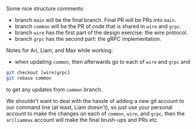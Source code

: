 Some nice structure comments:

- branch `main` will be the final branch. Final PR will be PRs into `main`.
- branch `common` will be the PR of code that is shared in `wire` and `grpc`.
- branch `wire` has the first part of the design exercise: the wire protocol.
- branch `grpc` has the second part: the gRPC implementation.

Notes for Ari, Liam, and Max while working:

- when updating `common`, then afterwards go to each of `wire` and `grpc` and

```bash
git checkout [wire|grpc]
git rebase common
```

to get any updates from `common` branch.

We shouldn't want to deal with the hassle of adding a new git account to our
command line (at least, Liam doesn't), so just use your personal account to
make the changes on each of `common`, `wire`, and `grpc`, then the
`ariliammax` account will make the final brush-ups and PRs etc.

